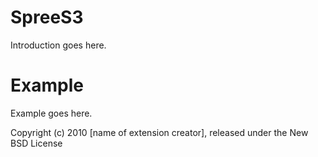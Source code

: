 SpreeS3
=======

Introduction goes here.


Example
=======

Example goes here.


Copyright (c) 2010 [name of extension creator], released under the New BSD License
